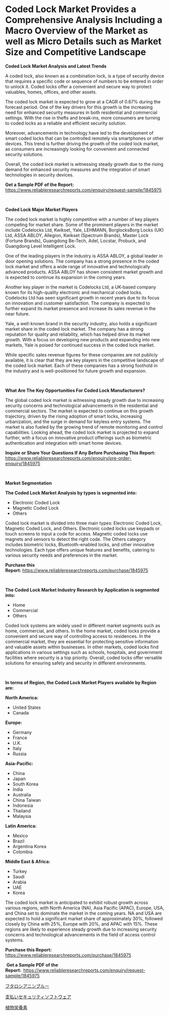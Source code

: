 <p><h1>Coded Lock Market Provides a Comprehensive Analysis Including a Macro Overview of the Market as well as Micro Details such as Market Size and Competitive Landscape</h1></p><p><strong>Coded Lock Market Analysis and Latest Trends</strong></p>
<p><p>A coded lock, also known as a combination lock, is a type of security device that requires a specific code or sequence of numbers to be entered in order to unlock it. Coded locks offer a convenient and secure way to protect valuables, homes, offices, and other assets.</p><p>The coded lock market is expected to grow at a CAGR of 0.67% during the forecast period. One of the key drivers for this growth is the increasing need for enhanced security measures in both residential and commercial settings. With the rise in thefts and break-ins, more consumers are turning to coded locks as a reliable and efficient security solution.</p><p>Moreover, advancements in technology have led to the development of smart coded locks that can be controlled remotely via smartphones or other devices. This trend is further driving the growth of the coded lock market, as consumers are increasingly looking for convenient and connected security solutions.</p><p>Overall, the coded lock market is witnessing steady growth due to the rising demand for enhanced security measures and the integration of smart technologies in security devices.</p></p>
<p><strong>Get a Sample PDF of the Report:&nbsp;</strong> <a href="https://www.reliableresearchreports.com/enquiry/request-sample/1845975">https://www.reliableresearchreports.com/enquiry/request-sample/1845975</a></p>
<p>&nbsp;</p>
<p><strong>Coded Lock Major Market Players</strong></p>
<p><p>The coded lock market is highly competitive with a number of key players competing for market share. Some of the prominent players in the market include Codelocks Ltd, Kwikset, Yale, LEHMANN, BorglocksBorg Locks (UK) Ltd, ASSA ABLOY, Allegion, Kwikset (Spectrum Brands), Master Lock (Fortune Brands), Guangdong Be-Tech, Adel, Locstar, Probuck, and Guangdong Level Intelligent Lock.</p><p>One of the leading players in the industry is ASSA ABLOY, a global leader in door opening solutions. The company has a strong presence in the coded lock market and offers a wide range of innovative and technologically advanced products. ASSA ABLOY has shown consistent market growth and is expected to continue its expansion in the coming years.</p><p>Another key player in the market is Codelocks Ltd, a UK-based company known for its high-quality electronic and mechanical coded locks. Codelocks Ltd has seen significant growth in recent years due to its focus on innovation and customer satisfaction. The company is expected to further expand its market presence and increase its sales revenue in the near future.</p><p>Yale, a well-known brand in the security industry, also holds a significant market share in the coded lock market. The company has a strong reputation for quality and reliability, which has helped drive its market growth. With a focus on developing new products and expanding into new markets, Yale is poised for continued success in the coded lock market.</p><p>While specific sales revenue figures for these companies are not publicly available, it is clear that they are key players in the competitive landscape of the coded lock market. Each of these companies has a strong foothold in the industry and is well-positioned for future growth and expansion.</p></p>
<p>&nbsp;</p>
<p><strong>What Are The Key Opportunities For Coded Lock Manufacturers?</strong></p>
<p><p>The global coded lock market is witnessing steady growth due to increasing security concerns and technological advancements in the residential and commercial sectors. The market is expected to continue on this growth trajectory, driven by the rising adoption of smart locks, increasing urbanization, and the surge in demand for keyless entry systems. The market is also fueled by the growing trend of remote monitoring and control capabilities. Looking ahead, the coded lock market is projected to expand further, with a focus on innovative product offerings such as biometric authentication and integration with smart home devices.</p></p>
<p><strong>Inquire or Share Your Questions If Any Before Purchasing This Report:</strong> <a href="https://www.reliableresearchreports.com/enquiry/pre-order-enquiry/1845975">https://www.reliableresearchreports.com/enquiry/pre-order-enquiry/1845975</a></p>
<p>&nbsp;</p>
<p><strong>Market Segmentation</strong></p>
<p><strong>The Coded Lock Market Analysis by types is segmented into:</strong></p>
<p><ul><li>Electronic Coded Lock</li><li>Magnetic Coded Lock</li><li>Others</li></ul></p>
<p><p>Coded lock market is divided into three main types: Electronic Coded Lock, Magnetic Coded Lock, and Others. Electronic coded locks use keypads or touch screens to input a code for access. Magnetic coded locks use magnets and sensors to detect the right code. The Others category includes biometric locks, Bluetooth-enabled locks, and other innovative technologies. Each type offers unique features and benefits, catering to various security needs and preferences in the market.</p></p>
<p><strong>Purchase this Report:&nbsp;</strong><a href="https://www.reliableresearchreports.com/purchase/1845975">https://www.reliableresearchreports.com/purchase/1845975</a></p>
<p>&nbsp;</p>
<p><strong>The Coded Lock Market Industry Research by Application is segmented into:</strong></p>
<p><ul><li>Home</li><li>Commercial</li><li>Others</li></ul></p>
<p><p>Coded lock systems are widely used in different market segments such as home, commercial, and others. In the home market, coded locks provide a convenient and secure way of controlling access to residences. In the commercial market, they are essential for protecting sensitive information and valuable assets within businesses. In other markets, coded locks find applications in various settings such as schools, hospitals, and government facilities where security is a top priority. Overall, coded locks offer versatile solutions for ensuring safety and security in different environments.</p></p>
<p>&nbsp;</p>
<p><strong>In terms of Region, the Coded Lock Market Players available by Region are:</strong></p>
<p>
    <p> <strong> North America: </strong>
        <ul>
            <li>United States</li>
            <li>Canada</li>
        </ul>
        </p> 
    <p> <strong> Europe: </strong>
        <ul>
            <li>Germany</li>
            <li>France</li>
            <li>U.K.</li>
            <li>Italy</li>
            <li>Russia</li>
        </ul>
        </p> 
    <p> <strong> Asia-Pacific: </strong>
        <ul>
            <li>China</li>
            <li>Japan</li>
            <li>South Korea</li>
            <li>India</li>
            <li>Australia</li>
            <li>China Taiwan</li>
            <li>Indonesia</li>
            <li>Thailand</li>
            <li>Malaysia</li>
        </ul>
        </p> 
    <p> <strong> Latin America: </strong>
        <ul>
            <li>Mexico</li>
            <li>Brazil</li>
            <li>Argentina Korea</li>
            <li>Colombia</li>
        </ul>
        </p> 
    <p> <strong> Middle East & Africa: </strong>
        <ul>
            <li>Turkey</li>
            <li>Saudi</li>
            <li>Arabia</li>
            <li>UAE</li>
            <li>Korea</li>
        </ul>
    </p>
    </p>
<p><p>The coded lock market is anticipated to exhibit robust growth across various regions, with North America (NA), Asia Pacific (APAC), Europe, USA, and China set to dominate the market in the coming years. NA and USA are expected to hold a significant market share of approximately 30%, followed closely by China with 25%, Europe with 20%, and APAC with 15%. These regions are likely to experience steady growth due to increasing security concerns and technological advancements in the field of access control systems.</p></p>
<p><strong>Purchase this Report: </strong><a href="https://www.reliableresearchreports.com/purchase/1845975">https://www.reliableresearchreports.com/purchase/1845975</a></p>
<p>&nbsp;<strong>Get a Sample PDF of the Report:&nbsp;&nbsp;</strong><a href="https://www.reliableresearchreports.com/enquiry/request-sample/1845975">https://www.reliableresearchreports.com/enquiry/request-sample/1845975</a></p>
<p><strong></strong></p>
<p><p><a href="https://github.com/Sophiaard2003/Market-Research-Report-List-1/blob/main/58636578482.md">フタロシアニンブルー</a></p><p><a href="https://github.com/hilmi-2a/Market-Research-Report-List-1/blob/main/70059938481.md">支払いセキュリティソフトウェア</a></p><p><a href="https://github.com/jkjreqjscoxx7/Market-Research-Report-List-1/blob/main/15884878483.md">植物栄養素</a></p></p>